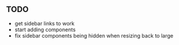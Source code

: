 ## TODO
- get sidebar links to work
- start adding components
- fix sidebar components being hidden when resizing back to large